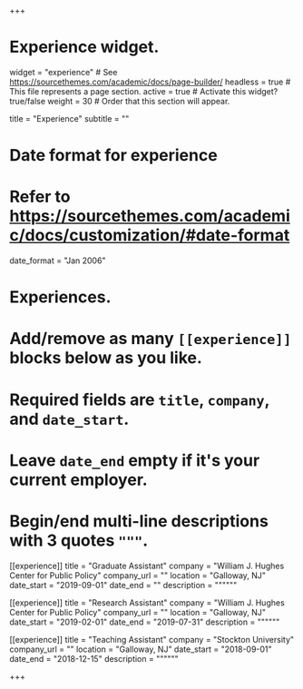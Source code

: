 +++
# Experience widget.
widget = "experience"  # See https://sourcethemes.com/academic/docs/page-builder/
headless = true  # This file represents a page section.
active = true  # Activate this widget? true/false
weight = 30  # Order that this section will appear.

title = "Experience"
subtitle = ""

# Date format for experience
#   Refer to https://sourcethemes.com/academic/docs/customization/#date-format
date_format = "Jan 2006"

# Experiences.
#   Add/remove as many `[[experience]]` blocks below as you like.
#   Required fields are `title`, `company`, and `date_start`.
#   Leave `date_end` empty if it's your current employer.
#   Begin/end multi-line descriptions with 3 quotes `"""`.
[[experience]]
  title = "Graduate Assistant"
  company = "William J. Hughes Center for Public Policy"
  company_url = ""
  location = "Galloway, NJ"
  date_start = "2019-09-01"
  date_end = ""
  description = """"""

[[experience]]
  title = "Research Assistant"
  company = "William J. Hughes Center for Public Policy"
  company_url = ""
  location = "Galloway, NJ"
  date_start = "2019-02-01"
  date_end = "2019-07-31"
  description = """"""

[[experience]]
  title = "Teaching Assistant"
  company = "Stockton University"
  company_url = ""
  location = "Galloway, NJ"
  date_start = "2018-09-01"
  date_end = "2018-12-15"
  description = """"""

+++
